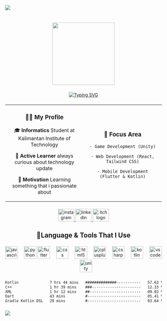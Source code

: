 <div>
  <img style="100%" src="https://capsule-render.vercel.app/api?type=waving&height=200&color=gradient&customColorList=12&text=M.%20Sya%27bani%20Nur%20Zain&desc=Software%20Engineer%20|%20Informatics%20Student&descAlignY=67&descSize=25&fontSize=65&fontAlignY=40"  />
</div>

###

<br clear="both">

<div align="center">
  <img height="200" src="https://media1.tenor.com/m/IxFEoZ_X8FYAAAAd/silent-witch-happy.gif"  />
</div>

###

<div align="center">
  <a href="https://git.io/typing-svg"><img src="https://readme-typing-svg.herokuapp.com?font=Fira+Code&pause=1000&color=00E5F7&repeat=false&width=435&lines=Hello+and+welcome%2C+I'm+CrispySpinach%F0%9F%91%8B" alt="Typing SVG" /></a>
</div>

###

<div align="center">
  <table>
  <tr>
  <td align="center" width="50%">
    
  ### 👨‍💻 My Profile
  🎓 **Informatics** Student at Kalimantan Institute of Technology
    
  🌱 **Active Learner** always curious about technology update
    
  🚀 **Motivation** Learning something that i passionate about
    
  </td>
  <td align="center" width="50%">
    
  ### 🎯 Focus Area
  
    - Game Development (Unity)
      
    - Web Development (React, Tailwind CSS)
      
    - Mobile Development (Flutter & Kotlin)
      
  </td>
  </tr>
  </table>
</div>

###

<div align="center">
  <a href="https://instagram.com/anyaaa_isosta" target="_blank">
    <img src="https://raw.githubusercontent.com/maurodesouza/profile-readme-generator/master/src/assets/icons/social/instagram/default.svg" width="52" height="40" alt="instagram logo"  />
  </a>
  <a href="https://linkedin.com/in/syabani-nz" target="_blank">
    <img src="https://raw.githubusercontent.com/maurodesouza/profile-readme-generator/master/src/assets/icons/social/linkedin/default.svg" width="52" height="40" alt="linkedin logo"  />
  </a>
  <a href="https://www.youtube.com/watch?v=dQw4w9WgXcQ" target="_blank">
    <img src="https://static.itch.io/images/itchio-textless-white.svg" width="52" height="40" alt="itch logo"  />
  </a>
</div>

###

<h2 align="center">🚀Language & Tools That I Use</h2>

###

<div align="center">
  <img src="https://skillicons.dev/icons?i=js" height="40" alt="javascript logo"  />
  <img width="12" />
  <img src="https://cdn.jsdelivr.net/gh/devicons/devicon/icons/python/python-original.svg" height="40" alt="python logo"  />
  <img src="https://cdn.jsdelivr.net/gh/devicons/devicon/icons/flutter/flutter-original.svg" height="40" alt="flutter logo"  />
  <img width="12" />
  <img src="https://cdn.jsdelivr.net/gh/devicons/devicon/icons/css3/css3-plain.svg" height="40" alt="css logo"  />
  <img width="12" />
  <img src="https://cdn.jsdelivr.net/gh/devicons/devicon/icons/html5/html5-plain.svg" height="40" alt="html5 logo"  />
  <img width="12" />
  <img src="https://cdn.jsdelivr.net/gh/devicons/devicon/icons/cplusplus/cplusplus-plain.svg" height="40" alt="cplusplus logo"  />
  <img width="12" />
  <img src="https://cdn.jsdelivr.net/gh/devicons/devicon/icons/csharp/csharp-plain.svg" height="40" alt="csharp logo"  />
  <img width="12" />
  <img src="https://cdn.jsdelivr.net/gh/devicons/devicon/icons/kotlin/kotlin-original.svg" height="40" alt="kotlin logo"  />
  <img width="12" />
  <img src="https://cdn.jsdelivr.net/gh/devicons/devicon/icons/vscode/vscode-original.svg" height="40" alt="vscode logo"  />
  <img width="12" />
  <img src="https://cdn.jsdelivr.net/gh/devicons/devicon/icons/unity/unity-original.svg" height="40" alt="unity logo"  />
</div>

###

<!--START_SECTION:waka-->

```txt
Kotlin              7 hrs 44 mins   ##############-----------   57.63 %
C++                 1 hr 39 mins    ###----------------------   12.33 %
XML                 1 hr 12 mins    ##-----------------------   09.02 %
Dart                43 mins         #------------------------   05.41 %
Gradle Kotlin DSL   29 mins         #------------------------   03.64 %
```

<!--END_SECTION:waka-->

###

<div>
  <img style="100%" src="https://capsule-render.vercel.app/api?type=waving&height=200&color=gradient&customColorList=12&descAlignY=67&descSize=25&fontSize=65&fontAlignY=40&section=footer"  />
</div>

###
